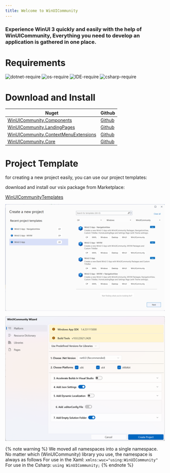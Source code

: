 ```yaml
---
title: Welcome to WinUICommunity
---
```


### Experience WinUI 3 quickly and easily with the help of WinUICommunity, Everything you need to develop an application is gathered in one place.

# Requirements

![dotnet-require](https://img.shields.io/badge/.net-%3E=6.0-brightgreen) ![os-require](https://img.shields.io/badge/OS-%3E%3D%20Windows%2010%20Build%201809-orange) ![IDE-require](https://img.shields.io/badge/IDE-vs2022-red) ![csharp-require](https://img.shields.io/badge/CSharp-Latest-yellow)

# Download and Install

|Nuget|Github|
|-|-|
|[WinUICommunity.Components](https://www.nuget.org/packages/WinUICommunity.Components)|[Github](https://github.com/WinUICommunity/WinUICommunity)|
|[WinUICommunity.LandingPages](https://www.nuget.org/packages/WinUICommunity.LandingPages)|[Github](https://github.com/WinUICommunity/WinUICommunity)|
|[WinUICommunity.ContextMenuExtensions](https://www.nuget.org/packages/WinUICommunity.ContextMenuExtensions)|[Github](https://github.com/WinUICommunity/WinUICommunity)|
|[WinUICommunity.Core](https://www.nuget.org/packages/WinUICommunity.Core)|[Github](https://github.com/WinUICommunity/WinUICommunity)|

# Project Template
for creating a new project easily, you can use our project templates:

download and install our vsix package from Marketplace:

[WinUICommunityTemplates](https://marketplace.visualstudio.com/items?itemName=MahdiHosseini.WinUICommunityTemplates)

![WinUICommunityTemplates](https://raw.githubusercontent.com/WinUICommunity/Resources/main/WinUICommunity-Templates/Demo-WinUICommunityTemplates.png)

![WinUICommunityTemplates](https://raw.githubusercontent.com/WinUICommunity/Resources/main/WinUICommunity-Templates/1.png)

{% note warning %}
We moved all namespaces into a single namespace. No matter which (WinUICommunity) library you use, the namespace is always as follows
For use in the Xaml:
`xmlns:wuc="using:WinUICommunity"`
For use in the Csharp:
`using WinUICommunity;`
{% endnote %}